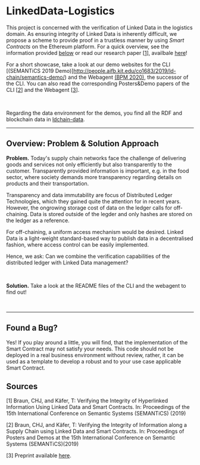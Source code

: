 # LinkedData-Logistics
This project is concerned with the verification of Linked Data in the logistics domain.
As ensuring integrity of Linked Data is inherently difficult, we propose a scheme to provide proof in a trustless manner by using *Smart Contracts* on the Ethereum platform.
For a quick overview, see the information provided [below](https://github.com/uvdsl/LinkedData-Logistics#overview-problem--solution-approach) or read our research paper [[1](https://github.com/uvdsl/LinkedData-Logistics#sources)], availbale [here](https://link.springer.com/chapter/10.1007%2F978-3-030-33220-4_28)!

<p>

For a short showcase, take a look at our demo websites for the CLI [(SEMANTiCS 2019 Demo)]http://people.aifb.kit.edu/co1683/2019/ld-chain/semantics-demo/) and the Webagent [(BPM 2020)](http://people.aifb.kit.edu/co1683/2020/bpm-demo/), the successor of the CLI.
You can also read the corresponding Posters&Demo papers of the CLI [[2](https://github.com/uvdsl/LinkedData-Logistics#sources)] and the Webagent [[3](https://github.com/uvdsl/LinkedData-Logistics#sources)].

<br>

Regarding the data environment for the demos, you find all the RDF and blockchain data in [ldchain-data](https://github.com/uvdsl/LinkedData-Logistics/ldchain-data).

---

## Overview: Problem & Solution Approach
**Problem.**
Today's supply chain networks face the challenge of delivering goods and services not only efficiently but also transparently to the customer.
Transparently provided information is important, e.g. in the food sector, where society demands more transparency regarding details on products and their transportation.

Transparency and data immutability are focus of Distributed Ledger Technologies, which they gained quite the attention for in recent years.
However, the ongrowing storage cost of data on the ledger calls for off-chaining.
Data is stored outside of the legder and only hashes are stored on the ledger as a reference.

For off-chaining, a uniform access mechanism would be desired.
Linked Data is a light-weight standard-based way to publish data in a decentralised fashion, where access control can be easily implemented.

Hence, we ask: Can we combine the verification capabilities of the distributed ledger with Linked Data management?

<br>

**Solution.** 
Take a look at the README files of the CLI and the webagent to find out!

<br>

---

## Found a Bug?
Yes! If you play around a little, you will find, that the implementation of the Smart Contract may not satisfy your needs.
This code should not be deployed in a real business environment without review, rather, it can be used as a template to develop a robust and to your use case applicable Smart Contract.


## Sources

[1] Braun, CHJ, and Käfer, T: Verifying the Integrity of Hyperlinked Information Using Linked Data and Smart Contracts. In: Proceedings of the 15th International Conference on Semantic Systems (SEMANTiCS) (2019)

[2] Braun, CHJ, and Käfer, T: Verifying the Integrity of Information along a Supply Chain using Linked Data and Smart Contracts. In: Proceedings of Posters and Demos at the 15th International Conference on Semantic Systems (SEMANTiCS)(2019)

[3] Preprint available [here](tbd).